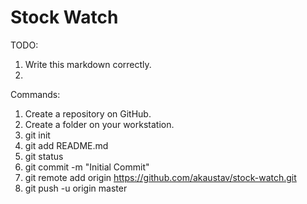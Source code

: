 # Stock Watch

TODO:
1. Write this markdown correctly.
2. 

Commands:
01. Create a repository on GitHub.
02. Create a folder on your workstation.
03. git init
04. git add README.md
05. git status
06. git commit -m "Initial Commit"
07. git remote add origin https://github.com/akaustav/stock-watch.git
08. git push -u origin master